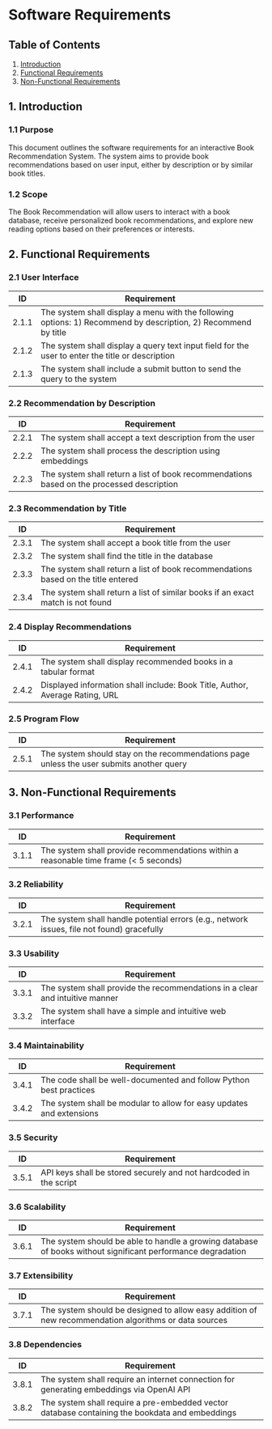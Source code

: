 # Software Requirements

## Table of Contents
1. [Introduction](#1-introduction)
2. [Functional Requirements](#2-functional-requirements)
3. [Non-Functional Requirements](#3-non-functional-requirements)

## 1. Introduction

### 1.1 Purpose
This document outlines the software requirements for an interactive Book Recommendation System. The system aims to provide book recommendations based on user input, either by description or by similar book titles.

### 1.2 Scope
The Book Recommendation will allow users to interact with a book database, receive personalized book recommendations, and explore new reading options based on their preferences or interests.

## 2. Functional Requirements

### 2.1 User Interface
| ID | Requirement |
|----|-------------|
| 2.1.1 | The system shall display a menu with the following options: 1) Recommend by description, 2) Recommend by title |
| 2.1.2 | The system shall display a query text input field for the user to enter the title or description |
| 2.1.3 | The system shall include a submit button to send the query to the system |

### 2.2 Recommendation by Description
| ID | Requirement |
|----|-------------|
| 2.2.1 | The system shall accept a text description from the user |
| 2.2.2 | The system shall process the description using embeddings |
| 2.2.3 | The system shall return a list of book recommendations based on the processed description |

### 2.3 Recommendation by Title
| ID | Requirement |
|----|-------------|
| 2.3.1 | The system shall accept a book title from the user |
| 2.3.2 | The system shall find the title in the database |
| 2.3.3 | The system shall return a list of book recommendations based on the title entered |
| 2.3.4 | The system shall return a list of similar books if an exact match is not found|

### 2.4 Display Recommendations
| ID | Requirement |
|----|-------------|
| 2.4.1 | The system shall display recommended books in a tabular format |
| 2.4.2 | Displayed information shall include: Book Title, Author, Average Rating, URL |

### 2.5 Program Flow
| ID | Requirement |
|----|-------------|
| 2.5.1 | The system should stay on the recommendations page unless the user submits another query|

## 3. Non-Functional Requirements

### 3.1 Performance
| ID | Requirement |
|----|-------------|
| 3.1.1 | The system shall provide recommendations within a reasonable time frame (< 5 seconds) |

### 3.2 Reliability
| ID | Requirement |
|----|-------------|
| 3.2.1 | The system shall handle potential errors (e.g., network issues, file not found) gracefully |

### 3.3 Usability
| ID | Requirement |
|----|-------------|
| 3.3.1 | The system shall provide the recommendations in a clear and intuitive manner |
| 3.3.2 | The system shall have a simple and intuitive web interface |

### 3.4 Maintainability
| ID | Requirement |
|----|-------------|
| 3.4.1 | The code shall be well-documented and follow Python best practices |
| 3.4.2 | The system shall be modular to allow for easy updates and extensions |

### 3.5 Security
| ID | Requirement |
|----|-------------|
| 3.5.1 | API keys shall be stored securely and not hardcoded in the script |

### 3.6 Scalability
| ID | Requirement |
|----|-------------|
| 3.6.1 | The system should be able to handle a growing database of books without significant performance degradation |

### 3.7 Extensibility
| ID | Requirement |
|----|-------------|
| 3.7.1 | The system should be designed to allow easy addition of new recommendation algorithms or data sources |

### 3.8 Dependencies
| ID | Requirement |
|----|-------------|
| 3.8.1 | The system shall require an internet connection for generating embeddings via OpenAI API |
| 3.8.2 | The system shall require a pre-embedded vector database containing the bookdata and embeddings |

